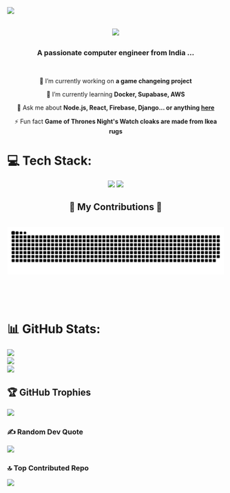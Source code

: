 <img align="left" src="https://visitor-badge.laobi.icu/badge?page_id=salesp07.salesp07" />

<h1 align="center">
    <img src="https://readme-typing-svg.herokuapp.com/?font=Righteous&size=35&center=true&vCenter=true&width=500&height=70&duration=4000&lines=Hi+There!+👋;+Avik+this+side!;" />
</h1>

<h3 align="center">A passionate computer engineer from India ... </h3>

<br/>

<div align="center">
 
 🔭 I’m currently working on **a game changeing project**
 
 🌱 I’m currently learning **Docker, Supabase, AWS**

💬 Ask me about **Node.js, React, Firebase, Django... or anything [here](https://github.com/developeravik/developeravik/issues)**

⚡ Fun fact **Game of Thrones Night's Watch cloaks are made from Ikea rugs**

 </div>



</div>

# 💻 Tech Stack:

<div align="center">
    <img src="https://skillicons.dev/icons?i=react,bootstrap,mui,html,css,vscode,github,figma,tailwind,git,bash" />
    <img src="https://skillicons.dev/icons?i=nodejs,python,javascript,typescript,express,firebase,mongodb,c,java,nextjs,mysql,linux" /><br>
</div>

<div align="center">
  <h2>🐍 My Contributions 🐍</h2>
  <br>
  <img alt="snake eating my contributions" src="https://raw.githubusercontent.com/salesp07/salesp07/output/github-contribution-grid-snake.svg" />
  
  <br/><br/><br/>
</div>



# 📊 GitHub Stats:
![](https://github-readme-stats.vercel.app/api?username=DeveloperAvik&theme=vue-dark&hide_border=false&include_all_commits=true&count_private=true)<br/>
![](https://github-readme-streak-stats.herokuapp.com/?user=DeveloperAvik&theme=vue-dark&hide_border=false)<br/>
![](https://github-readme-stats.vercel.app/api/top-langs/?username=DeveloperAvik&theme=vue-dark&hide_border=false&include_all_commits=true&count_private=true&layout=compact)

## 🏆 GitHub Trophies
![](https://github-profile-trophy.vercel.app/?username=DeveloperAvik&theme=radical&no-frame=false&no-bg=true&margin-w=4)

### ✍️ Random Dev Quote
![](https://quotes-github-readme.vercel.app/api?type=horizontal&theme=radical)

### 🔝 Top Contributed Repo
![](https://github-contributor-stats.vercel.app/api?username=DeveloperAvik&limit=5&theme=dark&combine_all_yearly_contributions=true)



<!-- Proudly created with GPRM ( https://gprm.itsvg.in ) -->
